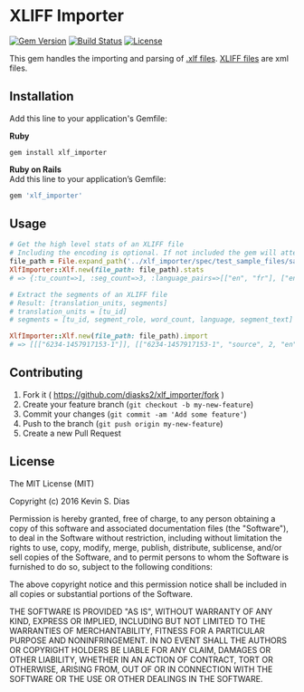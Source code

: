 # XLIFF Importer

[![Gem Version](https://badge.fury.io/rb/xlf_importer.svg)](https://badge.fury.io/rb/xlf_importer) [![Build Status](https://travis-ci.org/diasks2/xlf_importer.png)](https://travis-ci.org/diasks2/xlf_importer) [![License](https://img.shields.io/badge/license-MIT-brightgreen.svg?style=flat)](https://github.com/diasks2/xlf_importer/blob/master/LICENSE.txt)

This gem handles the importing and parsing of [.xlf files](http://docs.oasis-open.org/xliff/xliff-core/xliff-core.html). [XLIFF files](https://en.wikipedia.org/wiki/XLIFF) are xml files.

## Installation

Add this line to your application's Gemfile:

**Ruby**  
```
gem install xlf_importer
```

**Ruby on Rails**  
Add this line to your application’s Gemfile:  
```ruby 
gem 'xlf_importer'
```

## Usage

```ruby
# Get the high level stats of an XLIFF file
# Including the encoding is optional. If not included the gem will attempt to detect the encoding.
file_path = File.expand_path('../xlf_importer/spec/test_sample_files/sample_alt_translation.xlf')
XlfImporter::Xlf.new(file_path: file_path).stats
# => {:tu_count=>1, :seg_count=>3, :language_pairs=>[["en", "fr"], ["en", "es"]]}

# Extract the segments of an XLIFF file
# Result: [translation_units, segments]
# translation_units = [tu_id]
# segments = [tu_id, segment_role, word_count, language, segment_text]

XlfImporter::Xlf.new(file_path: file_path).import
# => [[["6234-1457917153-1"]], [["6234-1457917153-1", "source", 2, "en", "Hello world"], ["6234-1457917153-1", "target", 3, "fr", "Bonjour le monde"], ["6234-1457917153-1", "target", 2, "es", "Hola mundo"]]]
```

## Contributing

1. Fork it ( https://github.com/diasks2/xlf_importer/fork )
2. Create your feature branch (`git checkout -b my-new-feature`)
3. Commit your changes (`git commit -am 'Add some feature'`)
4. Push to the branch (`git push origin my-new-feature`)
5. Create a new Pull Request

## License

The MIT License (MIT)

Copyright (c) 2016 Kevin S. Dias

Permission is hereby granted, free of charge, to any person obtaining a copy
of this software and associated documentation files (the "Software"), to deal
in the Software without restriction, including without limitation the rights
to use, copy, modify, merge, publish, distribute, sublicense, and/or sell
copies of the Software, and to permit persons to whom the Software is
furnished to do so, subject to the following conditions:

The above copyright notice and this permission notice shall be included in
all copies or substantial portions of the Software.

THE SOFTWARE IS PROVIDED "AS IS", WITHOUT WARRANTY OF ANY KIND, EXPRESS OR
IMPLIED, INCLUDING BUT NOT LIMITED TO THE WARRANTIES OF MERCHANTABILITY,
FITNESS FOR A PARTICULAR PURPOSE AND NONINFRINGEMENT. IN NO EVENT SHALL THE
AUTHORS OR COPYRIGHT HOLDERS BE LIABLE FOR ANY CLAIM, DAMAGES OR OTHER
LIABILITY, WHETHER IN AN ACTION OF CONTRACT, TORT OR OTHERWISE, ARISING FROM,
OUT OF OR IN CONNECTION WITH THE SOFTWARE OR THE USE OR OTHER DEALINGS IN
THE SOFTWARE.
